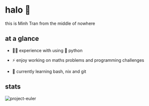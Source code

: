 # halo 👋

this is Minh Tran from the middle of nowhere

## at a glance

- :man_technologist: experience with using 🐍 python

- ⚡ enjoy working on maths problems and programming challenges
  
- 🌱 currently learning bash, nix and git

## stats

![project-euler](https://projecteuler.net/profile/minhtrancccp.png)

<!--
- 🔭 I’m currently working on ...
- 👯 I’m looking to collaborate on ...
- 🤔 I’m looking for help with ...
- 💬 Ask me about ...
- 😄 Pronouns: ...
- ⚡ Fun fact: ...
-->
